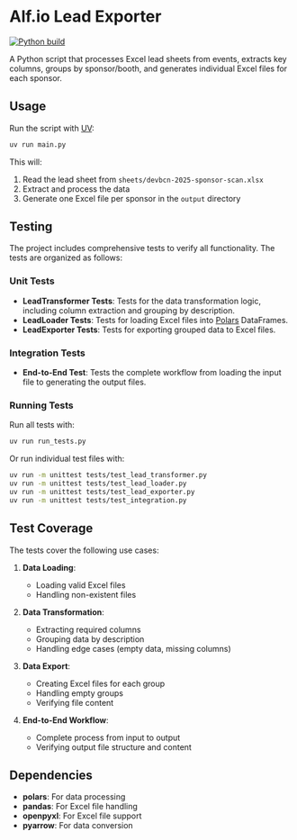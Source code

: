 # Alf.io Lead Exporter

[![Python build](https://github.com/dev-bcn/alf.io-lead-exporter/actions/workflows/python-package.yml/badge.svg)](https://github.com/dev-bcn/alf.io-lead-exporter/actions/workflows/python-package.yml)

A Python script that processes Excel lead sheets from events, extracts key columns, groups by sponsor/booth, and generates individual Excel files for each sponsor.

## Usage

Run the script with [UV](https://github.com/astral-sh/uv):

```bash
uv run main.py
```

This will:
1. Read the lead sheet from `sheets/devbcn-2025-sponsor-scan.xlsx`
2. Extract and process the data
3. Generate one Excel file per sponsor in the `output` directory

## Testing

The project includes comprehensive tests to verify all functionality. The tests are organized as follows:

### Unit Tests

- **LeadTransformer Tests**: Tests for the data transformation logic, including column extraction and grouping by description.
- **LeadLoader Tests**: Tests for loading Excel files into [Polars](https://github.com/pola-rs/polars) DataFrames.
- **LeadExporter Tests**: Tests for exporting grouped data to Excel files.

### Integration Tests

- **End-to-End Test**: Tests the complete workflow from loading the input file to generating the output files.

### Running Tests

Run all tests with:

```bash
uv run run_tests.py
```

Or run individual test files with:

```bash
uv run -m unittest tests/test_lead_transformer.py
uv run -m unittest tests/test_lead_loader.py
uv run -m unittest tests/test_lead_exporter.py
uv run -m unittest tests/test_integration.py
```

## Test Coverage

The tests cover the following use cases:

1. **Data Loading**:
   - Loading valid Excel files
   - Handling non-existent files

2. **Data Transformation**:
   - Extracting required columns
   - Grouping data by description
   - Handling edge cases (empty data, missing columns)

3. **Data Export**:
   - Creating Excel files for each group
   - Handling empty groups
   - Verifying file content

4. **End-to-End Workflow**:
   - Complete process from input to output
   - Verifying output file structure and content

## Dependencies

- **polars**: For data processing
- **pandas**: For Excel file handling
- **openpyxl**: For Excel file support
- **pyarrow**: For data conversion
